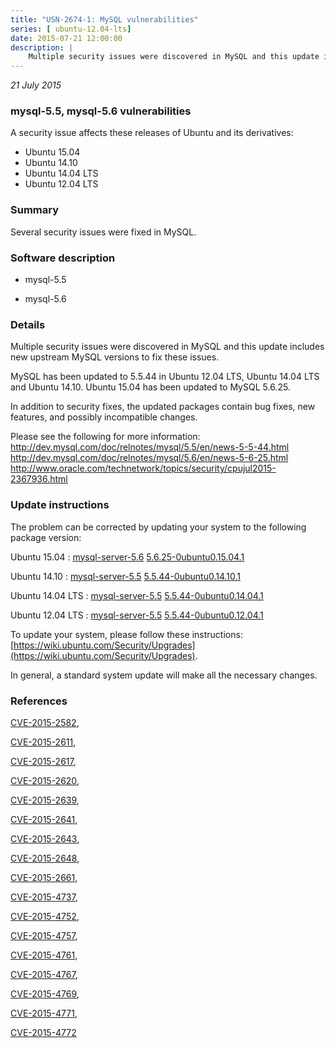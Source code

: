 ```yaml
---
title: "USN-2674-1: MySQL vulnerabilities"
series: [ ubuntu-12.04-lts]
date: 2015-07-21 12:00:00
description: |
    Multiple security issues were discovered in MySQL and this update includes new upstream MySQL versions to fix these issues.
--- 
```

 
 

*21 July 2015*

### mysql-5.5, mysql-5.6 vulnerabilities

A security issue affects these releases of Ubuntu and its derivatives:

* Ubuntu 15.04
* Ubuntu 14.10
* Ubuntu 14.04 LTS
* Ubuntu 12.04 LTS

### Summary

Several security issues were fixed in MySQL. 

### Software description

* mysql-5.5 

* mysql-5.6 

### Details

Multiple security issues were discovered in MySQL and this update includes new upstream MySQL versions to fix these issues.

MySQL has been updated to 5.5.44 in Ubuntu 12.04 LTS, Ubuntu 14.04 LTS and Ubuntu 14.10. Ubuntu 15.04 has been updated to MySQL 5.6.25.

In addition to security fixes, the updated packages contain bug fixes, new features, and possibly incompatible changes.

Please see the following for more information: http://dev.mysql.com/doc/relnotes/mysql/5.5/en/news-5-5-44.html http://dev.mysql.com/doc/relnotes/mysql/5.6/en/news-5-6-25.html http://www.oracle.com/technetwork/topics/security/cpujul2015-2367936.html 

### Update instructions

The problem can be corrected by updating your system to the following package version:

Ubuntu 15.04
 : [mysql-server-5.6](https://launchpad.net/ubuntu/+source/mysql-5.6) <span> [5.6.25-0ubuntu0.15.04.1](https://launchpad.net/ubuntu/+source/mysql-5.6/5.6.25-0ubuntu0.15.04.1) </span> 

Ubuntu 14.10
 : [mysql-server-5.5](https://launchpad.net/ubuntu/+source/mysql-5.5) <span> [5.5.44-0ubuntu0.14.10.1](https://launchpad.net/ubuntu/+source/mysql-5.5/5.5.44-0ubuntu0.14.10.1) </span> 

Ubuntu 14.04 LTS
 : [mysql-server-5.5](https://launchpad.net/ubuntu/+source/mysql-5.5) <span> [5.5.44-0ubuntu0.14.04.1](https://launchpad.net/ubuntu/+source/mysql-5.5/5.5.44-0ubuntu0.14.04.1) </span> 

Ubuntu 12.04 LTS
 : [mysql-server-5.5](https://launchpad.net/ubuntu/+source/mysql-5.5) <span> [5.5.44-0ubuntu0.12.04.1](https://launchpad.net/ubuntu/+source/mysql-5.5/5.5.44-0ubuntu0.12.04.1) </span> 

To update your system, please follow these instructions: [https://wiki.ubuntu.com/Security/Upgrades](https://wiki.ubuntu.com/Security/Upgrades).

In general, a standard system update will make all the necessary changes. 

### References

 
 [CVE-2015-2582](http://people.ubuntu.com/~ubuntu-security/cve/CVE-2015-2582), 

 [CVE-2015-2611](http://people.ubuntu.com/~ubuntu-security/cve/CVE-2015-2611), 

 [CVE-2015-2617](http://people.ubuntu.com/~ubuntu-security/cve/CVE-2015-2617), 

 [CVE-2015-2620](http://people.ubuntu.com/~ubuntu-security/cve/CVE-2015-2620), 

 [CVE-2015-2639](http://people.ubuntu.com/~ubuntu-security/cve/CVE-2015-2639), 

 [CVE-2015-2641](http://people.ubuntu.com/~ubuntu-security/cve/CVE-2015-2641), 

 [CVE-2015-2643](http://people.ubuntu.com/~ubuntu-security/cve/CVE-2015-2643), 

 [CVE-2015-2648](http://people.ubuntu.com/~ubuntu-security/cve/CVE-2015-2648), 

 [CVE-2015-2661](http://people.ubuntu.com/~ubuntu-security/cve/CVE-2015-2661), 

 [CVE-2015-4737](http://people.ubuntu.com/~ubuntu-security/cve/CVE-2015-4737), 

 [CVE-2015-4752](http://people.ubuntu.com/~ubuntu-security/cve/CVE-2015-4752), 

 [CVE-2015-4757](http://people.ubuntu.com/~ubuntu-security/cve/CVE-2015-4757), 

 [CVE-2015-4761](http://people.ubuntu.com/~ubuntu-security/cve/CVE-2015-4761), 

 [CVE-2015-4767](http://people.ubuntu.com/~ubuntu-security/cve/CVE-2015-4767), 

 [CVE-2015-4769](http://people.ubuntu.com/~ubuntu-security/cve/CVE-2015-4769), 

 [CVE-2015-4771](http://people.ubuntu.com/~ubuntu-security/cve/CVE-2015-4771), 

 [CVE-2015-4772](http://people.ubuntu.com/~ubuntu-security/cve/CVE-2015-4772)
 


